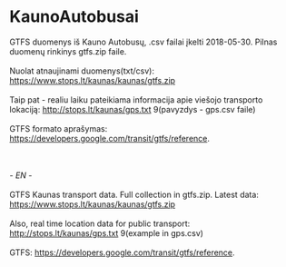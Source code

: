 # KaunoAutobusai
GTFS duomenys iš Kauno Autobusų, .csv failai įkelti 2018-05-30. 
Pilnas duomenų rinkinys gtfs.zip faile.
<br><br>
Nuolat atnaujinami duomenys(txt/csv):
https://www.stops.lt/kaunas/kaunas/gtfs.zip
<br><br>
Taip pat - realiu laiku pateikiama informacija apie viešojo transporto lokaciją:
http://stops.lt/kaunas/gps.txt 9(pavyzdys - gps.csv faile)
<br><br>
GTFS formato aprašymas: https://developers.google.com/transit/gtfs/reference.

<br><br>
<em>- EN - </em>
<br><br>
GTFS Kaunas transport data. Full collection in gtfs.zip. Latest data:
https://www.stops.lt/kaunas/kaunas/gtfs.zip
<br><br>
Also, real time location data for public transport:
http://stops.lt/kaunas/gps.txt 9(example in gps.csv)
<br><br>
GTFS: https://developers.google.com/transit/gtfs/reference.


